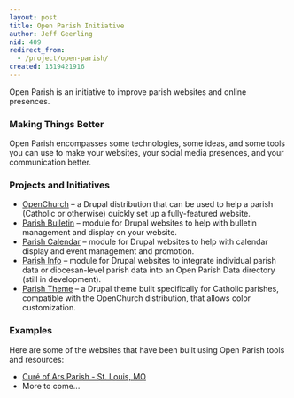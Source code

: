 ```yaml
---
layout: post
title: Open Parish Initiative
author: Jeff Geerling
nid: 409
redirect_from:
  - /project/open-parish/
created: 1319421916
---
```

Open Parish is an initiative to improve parish websites and online presences.

<h3>Making Things Better</h3>

Open Parish encompasses some technologies, some ideas, and some tools you can use to make your websites, your social media presences, and your communication better.

<h3>Projects and Initiatives</h3>

<ul>
<li><a href="http://drupal.org/project/openchurch">OpenChurch</a> – a Drupal distribution that can be used to help a parish (Catholic or otherwise) quickly set up a fully-featured website.</li>
<li><a href="http://drupal.org/project/parish_bulletin">Parish Bulletin</a> – module for Drupal websites to help with bulletin management and display on your website.</li>
<li><a href="http://drupal.org/project/parish_calendar">Parish Calendar</a> – module for Drupal websites to help with calendar display and event management and promotion.</li>
<li><a href="http://drupal.org/project/parish_info">Parish Info</a> – module for Drupal websites to integrate individual parish data or diocesan-level parish data into an Open Parish Data directory (still in development).</li>
<li><a href="http://drupal.org/project/parish_theme">Parish Theme</a> – a Drupal theme built specifically for Catholic parishes, compatible with the OpenChurch distribution, that allows color customization.</li>
</ul>

<h3>Examples</h3>

Here are some of the websites that have been built using Open Parish tools and resources:

<ul>
<li><a href="http://cureofarsparish.org/">Curé of Ars Parish - St. Louis, MO</a></li>
<li>More to come...</li>
</ul>
